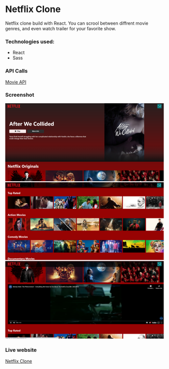 # Netflix Clone

Netflix clone build with React. You can scrool between diffrent movie genres, and even watch trailer for your favorite show.

### Technologies used:

- React
- Sass

### API Calls

[Movie API](https://www.themoviedb.org/)

### Screenshot

![Main screen](https://github.com/NejcPivec/Netflix-Clone/blob/master/src/screens/homescreen.png)
![Genres](https://github.com/NejcPivec/Netflix-Clone/blob/master/src/screens/genres.png)
![Trailer](https://github.com/NejcPivec/Netflix-Clone/blob/master/src/screens/trailer.png)

### Live website

[Netflix Clone](https://serene-northcutt-8de116.netlify.app)
